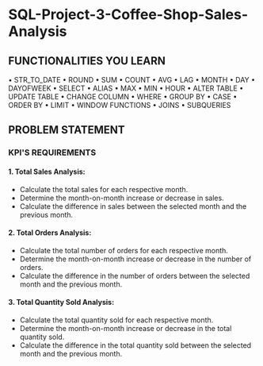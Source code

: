 # SQL-Project-3-Coffee-Shop-Sales-Analysis
## FUNCTIONALITIES YOU LEARN
• STR_TO_DATE
• ROUND
• SUM
• COUNT
• AVG
• LAG
• MONTH
• DAY
• DAYOFWEEK
• SELECT
• ALIAS
• MAX 
• MIN
• HOUR
• ALTER TABLE
• UPDATE TABLE
• CHANGE COLUMN
• WHERE
• GROUP BY
• CASE
• ORDER BY
• LIMIT
• WINDOW FUNCTIONS
• JOINS
• SUBQUERIES

## PROBLEM STATEMENT
### KPI'S REQUIREMENTS
#### 1. Total Sales Analysis:
* Calculate the total sales for each respective month.
* Determine the month-on-month increase or decrease in sales.
* Calculate the difference in sales between the selected month and the previous month.

#### 2. Total Orders Analysis:
* Calculate the total number of orders for each respective month.
* Determine the month-on-month increase or decrease in the number of orders.
* Calculate the difference in the number of orders between the selected month and the previous month.

#### 3. Total Quantity Sold Analysis:
* Calculate the total quantity sold for each respective month.
* Determine the month-on-month increase or decrease in the total quantity sold.
* Calculate the difference in the total quantity sold between the selected month and the previous month.


